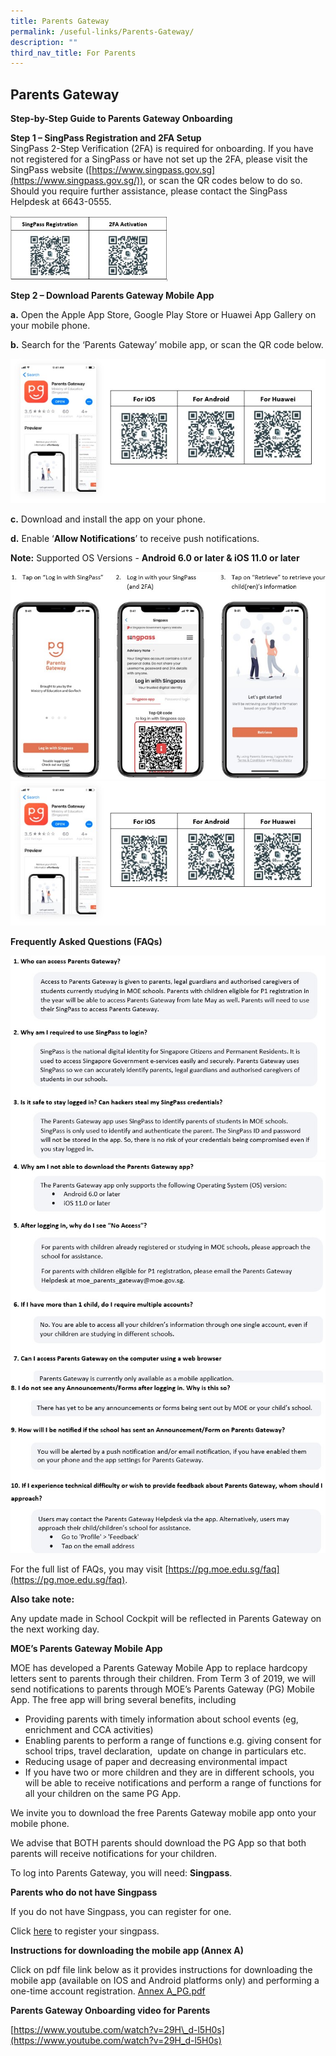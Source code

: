 ```yaml
---
title: Parents Gateway
permalink: /useful-links/Parents-Gateway/
description: ""
third_nav_title: For Parents
---
```

## Parents Gateway

**Step-by-Step Guide to Parents Gateway Onboarding**
  

**Step 1 – SingPass Registration and 2FA Setup**  
SingPass 2-Step Verification (2FA) is required for onboarding. If you have not registered for a SingPass or have not set up the 2FA, please visit the SingPass website ([https://www.singpass.gov.sg](https://www.singpass.gov.sg/)), or scan the QR codes below to do so. Should you require further assistance, 
please contact the SingPass Helpdesk at 6643-0555.

<img src="/images/singpass.jpeg" style="width:50%" align="center">
		 
**Step 2 – Download Parents Gateway Mobile App**

**a.**&nbsp;Open the Apple App Store, Google Play Store or Huawei App Gallery on your mobile phone.

**b.**&nbsp;Search for the ‘Parents Gateway’ mobile app, or scan the QR code below.

<img src="/images/parentsgateway.jpeg">

**c.**&nbsp;Download and install the app on your phone.  

**d.**&nbsp;Enable ‘**Allow Notifications**’ to receive push notifications.

**Note:**&nbsp;Supported OS Versions -&nbsp;**Android 6.0 or later &amp; iOS 11.0 or later**

<img src="/images/parentsgateway1.jpeg">
		 
<img src="/images/parentsgateway.jpeg">
		 
**Frequently Asked Questions (FAQs)**

<img src="/images/faq1.jpeg">
		 
<img src="/images/faq2.jpeg">
		 
<img src="/images/faq3.jpeg">
		 
For the full list of FAQs, you may visit&nbsp;[https://pg.moe.edu.sg/faq](https://pg.moe.edu.sg/faq).

  

**Also take note:**&nbsp;

Any update made in School Cockpit will be reflected in Parents Gateway on the next working day.

  

**MOE’s Parents Gateway Mobile App**

MOE has developed a Parents Gateway Mobile App to replace hardcopy letters sent to parents through their children. From Term 3 of 2019, we will send notifications to parents through MOE’s Parents Gateway (PG) Mobile App. The free app will bring several benefits, including

*   Providing parents with timely information about school events (eg, enrichment and CCA activities)
*   Enabling parents to perform a range of functions e.g. giving consent for school trips, travel declaration,&nbsp; update on change in particulars etc.
*   Reducing usage of paper and decreasing environmental impact&nbsp;
*   If you have two or more children and they are in different schools, you will be able to receive notifications and perform a range of functions for all your children on the same PG App.&nbsp;

  

We invite you to download the free Parents Gateway mobile app onto your mobile phone.&nbsp;

We advise that BOTH parents should download the PG App so that both parents will receive notifications for your children.

  

To log into Parents Gateway, you will need:&nbsp;**Singpass**.

**Parents who do not have Singpass**

If you do not have Singpass, you can register for one.

Click&nbsp;[here](https://www.singpass.gov.sg/singpass/resources/pdf/RegisterSingPass.pdf)&nbsp;to register your singpass.

**Instructions for downloading the mobile app (Annex A)**

Click on pdf file link below as it provides instructions for downloading the mobile app (available on IOS and Android platforms only) and performing a one-time account registration.
[Annex A_PG.pdf ]((/files/Annex%20A_PG.pdf))

**Parents Gateway Onboarding video for Parents**

[https://www.youtube.com/watch?v=29H\_d-l5H0s](https://www.youtube.com/watch?v=29H_d-l5H0s)